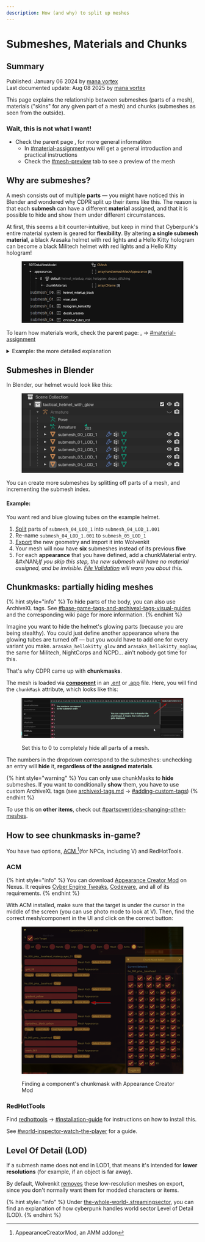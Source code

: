 ```yaml
---
description: How (and why) to split up meshes
---
```


# Submeshes, Materials and Chunks

## Summary

Published: January 06 2024 by [mana vortex](https://app.gitbook.com/u/NfZBoxGegfUqB33J9HXuCs6PVaC3 "mention")\
Last documented update: Aug 08 2025 by [mana vortex](https://app.gitbook.com/u/NfZBoxGegfUqB33J9HXuCs6PVaC3 "mention")

This page explains the relationship between submeshes (parts of a mesh), materials ("skins" for any given part of a mesh) and chunks (submeshes as seen from the outside).

### Wait, this is not what I want!

* Check the parent page [.](./ "mention") for more general informatiton
  * In [#material-assignment](./#material-assignment "mention")you will get a general introduction and practical instructions
  * Check the [#mesh-preview](./#mesh-preview "mention") tab to see a preview of the mesh

## Why are submeshes?

A mesh consists out of multiple **parts** — you might have noticed this in Blender and wondered why CDPR split up their items like this. The reason is that each **submesh** can have a different **material** assigned, and that it is possible to hide and show them under different circumstances.

At first, this seems a bit counter-intuitive, but keep in mind that Cyberpunk's entire material system is geared for **flexibility**. By altering **a single submesh material**, a black Arasaka helmet with red lights and a Hello Kitty hologram can become a black Militech helmet with red lights and a Hello Kitty hologram!

<figure><img src="../../../../.gitbook/assets/chunkmasks_chunkmaterials.png" alt=""><figcaption></figcaption></figure>

To learn how materials work, check the parent page: [.](./ "mention") -> [#material-assignment](./#material-assignment "mention")

<details>

<summary>Example: the more detailed explanation</summary>

Our fictional helmet appearance uses the materials `helmet_mlsetup_black`, `visor_dark`, `hologram_hellokitty`, `decals_arasaka` and `emissive_tubes_red`. There are at least three more materials / variants defined for every possible slot, but the default appearance is a black helmet with red lights, Arasaka decals, and a Hello Kitty face projected on its black visor. Or in short: major-league professional tactical gear.

**Submesh 0** is the main body of the helmet. It uses a multilayered material (something incredibly cool and tech-y, no doubt). The default helmet is black, but by re-using the same [.mlmask](../../../materials/multilayered/#what-is-the-mlmask), different colour schemes can easily be created with different [.mlsetup](../../../materials/multilayered/#what-is-the-mlsetup)s.

**Submesh 1** is the visor. It uses a glass shader. There's also a transparent version, but this appearance isn't using it.

**Submesh 2** is a decal — a hologram projected on the visor. This one uses hello\_kitty. Alternative appearances use Venom and Pacman. (Or whatever else you can dream of)

**Submesh 3** are the regular decals - for this appearance, Arasaka style.&#x20;

**Submesh 4** are emissive tubes — they come in red, white, and blue.

</details>

## Submeshes in Blender

In Blender, our helmet would look like this:

<figure><img src="../../../../.gitbook/assets/chunkmasks_the_model_in_blender.png" alt=""><figcaption></figcaption></figure>

You can create more submeshes by splitting off parts of a mesh, and incrementing the submesh index.&#x20;

#### Example:

You want red and blue glowing tubes on the example helmet.

1. [Split](../../../../modding-guides/textures-and-luts/textured-items-and-cyberpunk-materials.md#splitting-off-submeshes-mildly-advanced) parts of `submesh_04_LOD_1` into `submesh_04_LOD_1.001`
2. Re-name `submesh_04_LOD_1.001` to `submesh_05_LOD_1`
3. [Export](../../../modding-tools/wolvenkit-blender-io-suite/wkit-blender-plugin-import-export.md#exporting-from-blender) the new geometry and import it into Wolvenkit
4. Your mesh will now have **six** submeshes instead of its previous **five**
5. For each **appearance** that you have defined, add a chunkMaterial entry. \
   &#xNAN;_&#x49;f you skip this step, the new submesh will have no material assigned, and be invisible._ [_File Validation_](https://app.gitbook.com/s/-MP_ozZVx2gRZUPXkd4r/wolvenkit-app/file-validation) _will warn you about this._

## Chunkmasks: partially hiding meshes

{% hint style="info" %}
To hide parts of the body, you can also use ArchiveXL tags. See [#base-game-tags-and-archivexl-tags-visual-guides](../../../../for-mod-creators/core-mods-explained/archivexl/archivexl-tags.md#base-game-tags-and-archivexl-tags-visual-guides "mention") and the corresponding wiki page for more information.
{% endhint %}

Imagine you want to hide the helmet's glowing parts (because you are being stealthy). You could just define another appearance where the glowing tubes are turned off — but you would have to add one for every variant you make. `arasaka_hellokitty_glow` and `arasaka_hellokitty_noglow`, the same for Militech, NightCorps and NCPD… ain't nobody got time for this.

That's why CDPR came up with **chunkmasks**.

The mesh is loaded via [**component**](../../components/) in an [.ent](../entity-.ent-files/#mesh-component-entity-simple-entity) or [.app](../appearance-.app-files/#components) file. Here, you will find the `chunkMask` attribute, which looks like this:

<figure><img src="../../../../.gitbook/assets/chunkmask.png" alt=""><figcaption><p>Set this to 0 to completely hide all parts of a mesh.</p></figcaption></figure>

The numbers in the dropdown correspond to the submeshes: unchecking an entry will **hide** it, **regardless of the assigned materials**.

{% hint style="warning" %}
You can only use chunkMasks to **hide** submeshes. If you want to conditionally **show** them, you have to use custom ArchiveXL tags (see [archivexl-tags.md](../../../../for-mod-creators/core-mods-explained/archivexl/archivexl-tags.md "mention") -> [#adding-custom-tags](../../../../for-mod-creators/core-mods-explained/archivexl/archivexl-tags.md#adding-custom-tags "mention"))
{% endhint %}

To use this on **other items**, check out [#partsoverrides-changing-other-meshes](../../../../modding-guides/items-equipment/influencing-other-items.md#partsoverrides-changing-other-meshes "mention").

## How to see chunkmasks in-game?

You have two options, [ACM ](#user-content-fn-1)[^1]\(for NPCs, including V) and RedHotTools.

### ACM

{% hint style="info" %}
You can download [Appearance Creator Mod](https://www.nexusmods.com/cyberpunk2077/mods/10795) on Nexus. It requires [Cyber Engine Tweaks](https://www.nexusmods.com/cyberpunk2077/mods/107), [Codeware](https://www.nexusmods.com/cyberpunk2077/mods/7780), and all of its requirements.
{% endhint %}

With ACM installed, make sure that the target is under the cursor in the middle of the screen (you can use photo mode to look at V). Then, find the correct mesh/component in the UI and click on the correct button:

<figure><img src="../../../../.gitbook/assets/appearance_creator_mod.png" alt=""><figcaption><p>Finding a component's chunkmask with Appearance Creator Mod</p></figcaption></figure>

### RedHotTools

Find [redhottools](../../../modding-tools/redhottools/ "mention") -> [#installation-guide](../../../modding-tools/redhottools/#installation-guide "mention") for instructions on how to install this.&#x20;

See [#world-inspector-watch-the-player](../../../modding-tools/redhottools/rht-the-world-inspector.md#world-inspector-watch-the-player "mention") for a guide.

## Level Of Detail (LOD)

If a submesh name does not end in LOD1, that means it's intended for **lower resolutions** (for example, if an object is far away).&#x20;

By default, Wolvenkit [removes](https://app.gitbook.com/s/-MP_ozZVx2gRZUPXkd4r/wolvenkit-app/usage/import-export/models#lod-filter-default) these low-resolution meshes on export, since you don't normally want them for modded characters or items.

{% hint style="info" %}
Under [the-whole-world-.streamingsector](../the-whole-world-.streamingsector/ "mention"), you can find an explanation of how cyberpunk handles world sector Level of Detail (LOD).
{% endhint %}

[^1]: AppearanceCreatorMod, an AMM addon
